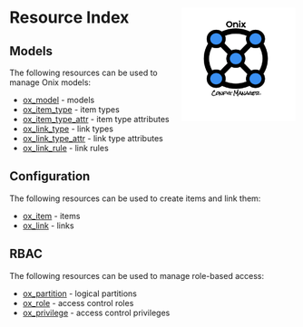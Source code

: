 # Resource Index <img src="../../../docs/pics/ox.png" width="200" height="200" align="right">

## Models

The following resources can be used to manage Onix models:

- [ox_model](ox_model.md) - models
- [ox_item_type](ox_item_type.md) - item types
- [ox_item_type_attr](ox_item_type_attr.md) - item type attributes
- [ox_link_type](ox_link_type.md) - link types
- [ox_link_type_attr](ox_link_type_attr.md) - link type attributes
- [ox_link_rule](ox_link_rule.md) - link rules

## Configuration

The following resources can be used to create items and link them:

- [ox_item](ox_item.md) - items
- [ox_link](ox_link.md) - links

## RBAC 

The following resources can be used to manage role-based access:

- [ox_partition](ox_partition.md) - logical partitions
- [ox_role](ox_role.md) - access control roles
- [ox_privilege](ox_privilege.md) - access control privileges
